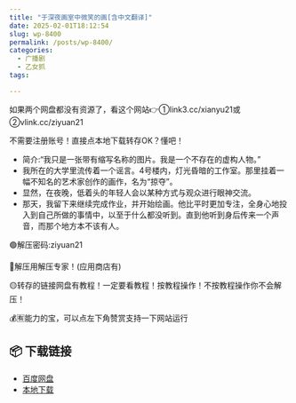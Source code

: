 ```yaml
---
title: "于深夜画室中微笑的画[含中文翻译]"
date: 2025-02-01T18:12:54
slug: wp-8400
permalink: /posts/wp-8400/
categories:
  - 广播剧
  - 乙女抓
tags:

---
```


如果两个网盘都没有资源了，看这个网站👉①link3.cc/xianyu21或②vlink.cc/ziyuan21

不需要注册账号！直接点本地下载转存OK？懂吧！

*   简介:“我只是一张带有缩写名称的图片。我是一个不存在的虚构人物。”
*   我所在的大学里流传着一个谣言。4号楼内，灯光昏暗的工作室。那里挂着一幅不知名的艺术家创作的画作，名为“掠夺”。
*   显然，在夜晚，低着头的年轻人会以某种方式与观众进行眼神交流。
*   那天，我留下来继续完成作业，并开始绘画。他比平时更加专注，全身心地投入到自己所做的事情中，以至于什么都没听到。直到他听到身后传来一个声音，而那个地方本不该有人。

🟢解压密码:ziyuan21

🔵解压用解压专家！(应用商店有)

🟡转存的链接网盘有教程！一定要看教程！按教程操作！不按教程操作你不会解压！

💰🈶能力的宝，可以点左下角赞赏支持一下网站运行

## 📦 下载链接
- [百度网盘](https://blziyuan21.com/pay-download/8400?key=907d68abfe&down_id=0)
- [本地下载](https://blziyuan21.com/pay-download/8400?key=907d68abfe&down_id=1)

